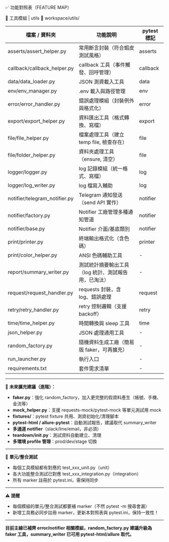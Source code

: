 ✅ 功能對照表（FEATURE MAP）

🔹 工具模組 | utils
📁 workspace/utils/

| 檔案 / 資料夾                  | 功能說明                                      | pytest 標記   |
|--------------------------------|-----------------------------------------------|---------------|
| asserts/assert_helper.py       | 常用斷言封裝（符合蝦皮測試風格）                | asserts       |
| callback/callback_helper.py    | callback 工具（事件觸發、回呼管理）             | callback      |
| data/data_loader.py            | JSON 測資載入工具                              | data          |
| env/env_manager.py             | .env 載入與路徑管理                            | env           |
| error/error_handler.py         | 錯誤處理模組（封裝例外與格式化）                | error         |
| export/export_helper.py        | 資料匯出工具（格式轉換、寫檔）                  | export        |
| file/file_helper.py            | 檔案處理工具（建立 temp file, 檢查存在）         | file          |
| file/folder_helper.py          | 資料夾處理工具（ensure, 清空）                  | file          |
| logger/logger.py               | log 記錄模組（統一格式、寫檔）                  | log           |
| logger/log_writer.py           | log 檔寫入輔助                                 | log           |
| notifier/telegram_notifier.py  | Telegram 通知發送（send API 實作）              | notifier      |
| notifier/factory.py            | Notifier 工廠管理多種通知管道                   | notifier      |
| notifier/base.py               | Notifier 介面/基底類別                         | notifier      |
| print/printer.py               | 終端輸出格式化（含色碼）                        | printer       |
| print/color_helper.py          | ANSI 色碼輔助工具                              | -             |
| report/summary_writer.py       | 測試統計摘要輸出工具（log 統計、測試報告用，已淘汰） | -         |
| request/request_handler.py     | requests 封裝，含 log、錯誤處理                  | request       |
| retry/retry_handler.py         | retry 控制邏輯（支援 backoff）                  | retry         |
| time/time_helper.py            | 時間轉換與 sleep 工具                           | time          |
| json_helper.py                 | JSON 處理通用工具                              | -             |
| random_factory.py              | 隨機資料生成工廠（簡易版 faker，可再擴充）       | -             |
| run_launcher.py                | 執行入口                                       | -             |
| requirements.txt               | 套件需求清單                                   | -             |

---

🔹 **未來擴充建議（進階）：**
- **faker.py**：強化 random_factory，加入更完整的假資料產生（帳號、手機、金流等）
- **mock_helper.py**：支援 requests-mock/pytest-mock 等單元測試用 mock
- **fixtures/**：pytest fixture 共用、測資初始化/清理腳本
- **pytest-html / allure-pytest**：自動測試報告，建議取代 summary_writer
- **多通道 notifier**（slack/line/email，非必須）
- **teardown/init.py**：測試資料自動建立、清理
- **多環境 profile 管理**：prod/dev/stage 切換

---

🔹 **單元/整合測試**
- 每個工具模組都有對應的 test_xxx_unit.py（unit）
- 各大功能整合測試已對應 test_xxx_integration.py（integration）
- 所有 marker 註冊於 pytest.ini，需保持同步

---

⚠️ **提醒**
- 每個模組的單元/整合測試都要補 marker（不然 pytest -m 搜尋會漏）
- 新增工具務必同步註冊 marker，更新本對照表與 pytest.ini，保持一致性！

---

**目前主線已補齊 error/notifier 相關模組，random_factory.py 建議升級為 faker 工具，summary_writer 已可用 pytest-html/allure 取代。**
